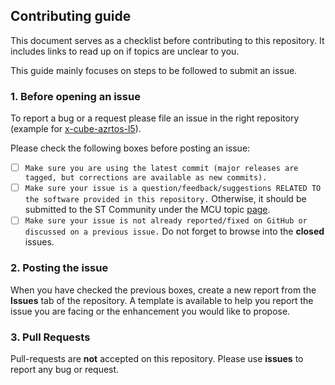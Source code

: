 ## Contributing guide

This document serves as a checklist before contributing to this repository.
It includes links to read up on if topics are unclear to you.

This guide mainly focuses on steps to be followed to submit an issue.

### 1. Before opening an issue

To report a bug or a request please file an issue in the right repository
(example for [x-cube-azrtos-l5](https://github.com/STMicroelectronics/x-cube-azrtos-l5/issues/new/choose)).

Please check the following boxes before posting an issue:
- [ ] `Make sure you are using the latest commit (major releases are tagged, but corrections are available as new commits).`
- [ ] `Make sure your issue is a question/feedback/suggestions RELATED TO the software provided in this repository.` Otherwise, it should be submitted to the ST Community under the MCU topic [page](https://community.st.com/s/topic/0TO0X000000BSqSWAW/stm32-mcus).
- [ ] `Make sure your issue is not already reported/fixed on GitHub or discussed on a previous issue.` Do not forget to browse into the **closed** issues.

### 2. Posting the issue

When you have checked the previous boxes, create a new report from the **Issues** tab of the repository. A template is available to help you report the issue you are facing or the enhancement you would like to propose.

### 3. Pull Requests

Pull-requests are **not** accepted on this repository. Please use **issues** to report any bug or request.
